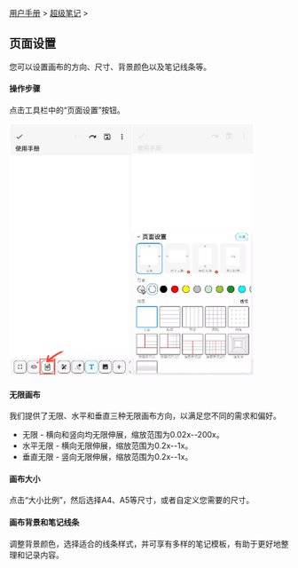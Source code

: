 [用户手册](/dragonnest/drawnote/manual) > [超级笔记](/dragonnest/drawnote/manual/super_note) >

页面设置
---

您可以设置画布的方向、尺寸、背景颜色以及笔记线条等。

#### 操作步骤

点击工具栏中的“页面设置”按钮。

![](imgs/page_settings.png)

#### 无限画布

我们提供了无限、水平和垂直三种无限画布方向，以满足您不同的需求和偏好。

- 无限 - 横向和竖向均无限伸展，缩放范围为0.02x--200x。
- 水平无限 - 横向无限伸展，缩放范围为0.2x--1x。
- 垂直无限 - 竖向无限伸展，缩放范围为0.2x--1x。

#### 画布大小

点击“大小比例”，然后选择A4、A5等尺寸，或者自定义您需要的尺寸。

#### 画布背景和笔记线条

调整背景颜色，选择适合的线条样式，并可享有多样的笔记模板，有助于更好地整理和记录内容。

